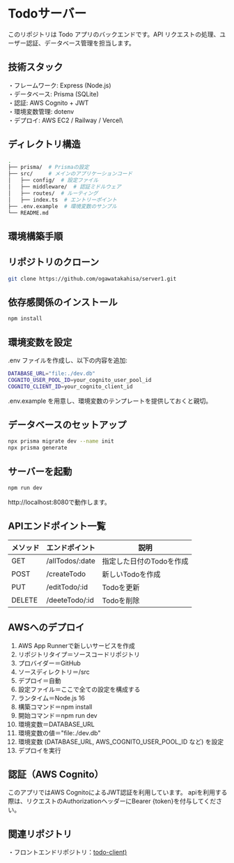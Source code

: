 # Todoサーバー

このリポジトリは Todo アプリのバックエンドです。API リクエストの処理、ユーザー認証、データベース管理を担当します。


## 技術スタック

・フレームワーク: Express (Node.js)\
・データベース: Prisma (SQLite)\
・認証: AWS Cognito + JWT\
・環境変数管理: dotenv\
・デプロイ: AWS EC2 / Railway / Vercel\


## ディレクトリ構造


```bash
.
├── prisma/  # Prismaの設定
├── src/     # メインのアプリケーションコード
│   ├── config/  # 設定ファイル
│   ├── middleware/  # 認証ミドルウェア
│   ├── routes/  # ルーティング
│   ├── index.ts  # エントリーポイント
├── .env.example  # 環境変数のサンプル
└── README.md
```


## 環境構築手順

## リポジトリのクローン
```bash
git clone https://github.com/ogawatakahisa/server1.git
```


## 依存感関係のインストール

```bash
npm install
```

## 環境変数を設定
.env ファイルを作成し、以下の内容を追加:

```bash
DATABASE_URL="file:./dev.db"
COGNITO_USER_POOL_ID=your_cognito_user_pool_id
COGNITO_CLIENT_ID=your_cognito_client_id
```
.env.example を用意し、環境変数のテンプレートを提供しておくと親切。



## データベースのセットアップ


```bash
npx prisma migrate dev --name init
npx prisma generate
```


## サーバーを起動

```bash
npm run dev
```
http://localhost:8080で動作します。


## APIエンドポイント一覧
| メソッド |エンドポイント | 説明 |
| --- | --- | --- |
| GET | /allTodos/:date | 指定した日付のTodoを作成 |
| POST | /createTodo | 新しいTodoを作成 |
| PUT | /editTodo/:id | Todoを更新 |
| DELETE | /deeteTodo/:id | Todoを削除 |


## AWSへのデプロイ
1. AWS App Runnerで新しいサービスを作成
2. リポジトリタイプ＝ソースコードリポジトリ
3. プロバイダー＝GitHub
4. ソースディレクトリ＝/src
5. デプロイ＝自動
6. 設定ファイル＝ここで全ての設定を構成する
7. ランタイム＝Node.js 16
8. 構築コマンド＝npm install
9. 開始コマンド＝npm run dev
10. 環境変数＝DATABASE_URL
11. 環境変数の値＝"file:./dev.db"
12. 環境変数 (DATABASE_URL, AWS_COGNITO_USER_POOL_ID など) を設定
13. デプロイを実行



## 認証（AWS Cognito）
このアプリではAWS CognitoによるJWT認証を利用しています。
apiを利用する際は、リクエストのAuthorizationヘッダーにBearer {token}を付与してください。


## 関連リポジトリ

・フロントエンドリポジトリ：[todo-client)](https://github.com/ogawatakahisa/todo-client.git)

